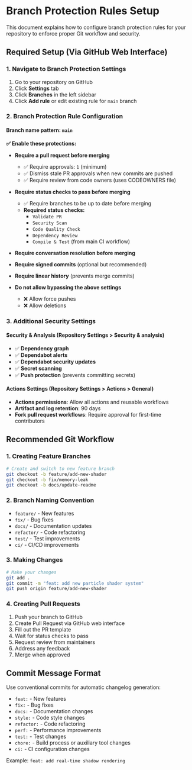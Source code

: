 # Branch Protection Rules Setup

This document explains how to configure branch protection rules for your repository to enforce proper Git workflow and security.

## Required Setup (Via GitHub Web Interface)

### 1. Navigate to Branch Protection Settings
1. Go to your repository on GitHub
2. Click **Settings** tab
3. Click **Branches** in the left sidebar
4. Click **Add rule** or edit existing rule for `main` branch

### 2. Branch Protection Rule Configuration

#### Branch name pattern: `main`

**✅ Enable these protections:**

- **Require a pull request before merging**
  - ✅ Require approvals: `1` (minimum)
  - ✅ Dismiss stale PR approvals when new commits are pushed
  - ✅ Require review from code owners (uses CODEOWNERS file)

- **Require status checks to pass before merging**
  - ✅ Require branches to be up to date before merging
  - **Required status checks:**
    - `Validate PR`
    - `Security Scan`
    - `Code Quality Check`
    - `Dependency Review`
    - `Compile & Test` (from main CI workflow)

- **Require conversation resolution before merging**

- **Require signed commits** (optional but recommended)

- **Require linear history** (prevents merge commits)

- **Do not allow bypassing the above settings**
  - ❌ Allow force pushes
  - ❌ Allow deletions

### 3. Additional Security Settings

#### Security & Analysis (Repository Settings > Security & analysis)
- ✅ **Dependency graph**
- ✅ **Dependabot alerts**
- ✅ **Dependabot security updates**
- ✅ **Secret scanning**
- ✅ **Push protection** (prevents committing secrets)

#### Actions Settings (Repository Settings > Actions > General)
- **Actions permissions**: Allow all actions and reusable workflows
- **Artifact and log retention**: 90 days
- **Fork pull request workflows**: Require approval for first-time contributors

## Recommended Git Workflow

### 1. Creating Feature Branches
```bash
# Create and switch to new feature branch
git checkout -b feature/add-new-shader
git checkout -b fix/memory-leak
git checkout -b docs/update-readme
```

### 2. Branch Naming Convention
- `feature/` - New features
- `fix/` - Bug fixes  
- `docs/` - Documentation updates
- `refactor/` - Code refactoring
- `test/` - Test improvements
- `ci/` - CI/CD improvements

### 3. Making Changes
```bash
# Make your changes
git add .
git commit -m "feat: add new particle shader system"
git push origin feature/add-new-shader
```

### 4. Creating Pull Requests
1. Push your branch to GitHub
2. Create Pull Request via GitHub web interface
3. Fill out the PR template
4. Wait for status checks to pass
5. Request review from maintainers
6. Address any feedback
7. Merge when approved

## Commit Message Format

Use conventional commits for automatic changelog generation:

- `feat:` - New features
- `fix:` - Bug fixes
- `docs:` - Documentation changes
- `style:` - Code style changes
- `refactor:` - Code refactoring
- `perf:` - Performance improvements
- `test:` - Test changes
- `chore:` - Build process or auxiliary tool changes
- `ci:` - CI configuration changes

Example: `feat: add real-time shadow rendering` 